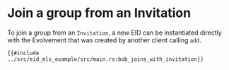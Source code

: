 # Join a group from an Invitation

To join a group from an `Invitation`, a new EID can be instantiated directly
with the Evolvement that was created by another client calling `add`.

```rust,no_run,noplayground
{{#include ../src/eid_mls_example/src/main.rs:bob_joins_with_invitation}}
```